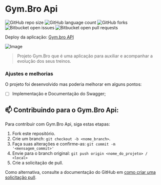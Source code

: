 # Gym.Bro Api

![GitHub repo size](https://img.shields.io/github/repo-size/MatheusFilg/gym-bro-api)
![GitHub language count](https://img.shields.io/github/languages/count/MatheusFilg/gym-bro-api)
![GitHub forks](https://img.shields.io/github/forks/MatheusFilg/gym-bro-api)
![Bitbucket open issues](https://img.shields.io/bitbucket/issues/MatheusFilg/gym-bro-api)
![Bitbucket open pull requests](https://img.shields.io/bitbucket/pr-raw/MatheusFilg/gym-bro-api)

Deploy da aplicação: [Gym.bro API](https://gym-bro-api-707m.onrender.com/docs/static/index.html)

![Image](https://github.com/user-attachments/assets/5241b436-6a9c-4c63-925a-08e9249a104b)
> Projeto Gym.Bro que é uma aplicação para auxiliar e acompanhar a evolução dos seus treinos.

### Ajustes e melhorias

O projeto foi desenvolvido mas poderia melhorar em alguns pontos:

- [ ] Implementação e Documentação do Swagger;

## 📫 Contribuindo para o Gym.Bro Api:

Para contribuir com Gym.Bro Api, siga estas etapas:

1. Fork este repositório.
2. Crie um branch: `git checkout -b <nome_branch>`.
3. Faça suas alterações e confirme-as: `git commit -m '<mensagem_commit>'`
4. Envie para o branch original: `git push origin <nome_do_projeto> / <local>`
5. Crie a solicitação de pull.

Como alternativa, consulte a documentação do GitHub em [como criar uma solicitação pull](https://help.github.com/en/github/collaborating-with-issues-and-pull-requests/creating-a-pull-request).
